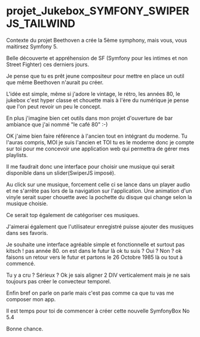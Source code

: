 # projet_Jukebox_SYMFONY_SWIPERJS_TAILWIND


Contexte du projet
Beethoven a crée la 5ème symphony, mais vous, vous maitirsez Symfony 5.

Belle découverte et appréhension de SF (Symfony pour les intimes et non Street Fighter) ces derniers jours.

Je pense que tu es prêt jeune compositeur pour mettre en place un outil que même Beethoven n'aurait pu créer.

L'idée est simple, même si j'adore le vintage, le rétro, les années 80, le jukebox c'est hyper classe et chouette mais à l'ère du numérique je pense que l'on peut revoir un peu le concept.

En plus j'imagine bien cet outils dans mon projet d'ouverture de bar ambiance que j'ai nommé "le café 80" :-)

OK j'aime bien faire référence à l'ancien tout en intégrant du moderne. Tu l'auras compris, MOI je suis l'ancien et TOI tu es le moderne donc je compte sur toi pour me concevoir une application web qui permettra de gérer mes playlists.

Il me faudrait donc une interface pour choisir une musique qui serait disponible dans un slider(SwiperJS imposé).

Au click sur une musique, forcement celle ci se lance dans un player audio et ne s'arrête pas lors de la navigation sur l'application. Une animation d'un vinyle serait super chouette avec la pochette du disque qui change selon la musique choisie.

Ce serait top également de catégoriser ces musiques.

J'aimerai également que l'utilisateur enregistré puisse ajouter des musiques dans ses favoris.

Je souhaite une interface agréable simple et fonctionnelle et surtout pas kitsch ! pas année 80. on est dans le futur là ok tu suis ? Oui ? Non ? ok faisons un retour vers le futur et partons le 26 Octobre 1985 là ou tout à commencé.

Tu y a cru ? Sérieux ? Ok je sais aligner 2 DIV verticalement mais je ne sais toujours pas créer le convecteur temporel.

Enfin bref on parle on parle mais c'est pas comme ca que tu vas me composer mon app.

Il est temps pour toi de commencer à créer cette nouvelle SymfonyBox No 5.4

Bonne chance.
